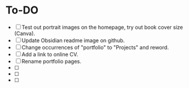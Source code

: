# To-DO

- [ ] Test out portrait images on the homepage, try out book cover size (Canva).
- [ ] Update Obsidian readme image on github.
- [ ] Change occurrences of "portfolio" to "Projects" and reword.
- [ ] Add a link to online CV.
- [ ] Rename portfolio pages.
- [ ]
- [ ]
- [ ]
